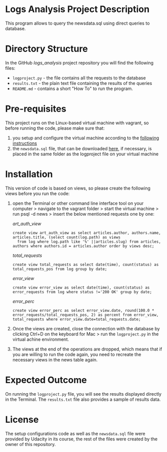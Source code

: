 # Logs Analysis Project Description

This program allows to query the newsdata.sql using direct queries to database.

# Directory Structure

In the GitHub *logs_analysis* project repository you will find the following files:

  * `logproject.py` - the file contains all the requests to the database
  * `results.txt` - the plain text file containing the results of the queries
  * `README.md` - contains a short "How To" to run the program.

# Pre-requisites
This project runs on the Linux-based virtual machine with vagrant, so before running the code, please make sure that:
1. you setup and configure the virtual machine according to the [following instructions](https://d17h27t6h515a5.cloudfront.net/topher/2017/June/5948287e_fsnd-virtual-machine/fsnd-virtual-machine.zip)
2. the `newsdata.sql` file, that can be downloaded [here](https://d17h27t6h515a5.cloudfront.net/topher/2016/August/57b5f748_newsdata/newsdata.zip), if necessary, is placed in the same folder as the logproject file on your virtual machine

# Installation

This version of code is based on views, so please create the following views before you run the code:
1. open the Terminal or other command line interface tool on your computer > navigate to the vagrant folder > start the virtual machine > run psql -d news > insert the below mentioned requests one by one:

      *art_auth_view*
      ```psql
      create view art_auth_view as select articles.author, authors.name, articles.title, (select count(log.path) as views
        from log where log.path like '%' ||articles.slug) from articles, authors where authors.id = articles.author order by views desc;
      ```
      *total_requests*
      ```psql
      create view total_requests as select date(time), count(status) as total_requests_pos from log group by date;
      ```
      *error_view*
      ```psql
      create view error_view as select date(time), count(status) as error_requests from log where status !='200 OK' group by date;
      ```
      *error_perc*
      ```psql
      create view error_perc as select error_view.date, round(100.0 * error_requests/total_requests_pos, 2) as percent from error_view,         total_requests where error_view.date=total_requests.date;
      ```
2. Once the views are created, close the connection with the database by clicking Ctrl+D on the keyboard for Mac > run the `logproject.py` in the virtual achine environment. 
3. The views at the end of the operations are dropped, which means that if you are willing to run the code again, you need to recreate the necessary views in the news table again. 

# Expected Outcome

On running the `logproject.py` file, you will see the results displayed directly in the Terminal. The `results.txt` file also provides a sample of results data.

# License

The setup configurations code as well as the `newsdata.sql` file were provided by Udacity in its course, the rest of the files were created by the owner of this repository.
